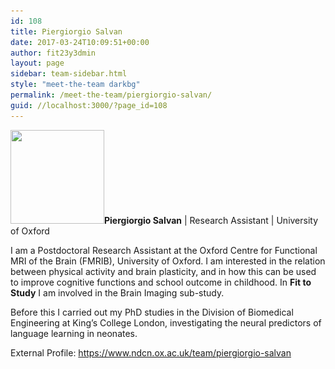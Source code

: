 ```yaml
---
id: 108
title: Piergiorgio Salvan
date: 2017-03-24T10:09:51+00:00
author: fit23y3dmin
layout: page
sidebar: team-sidebar.html
style: "meet-the-team darkbg"
permalink: /meet-the-team/piergiorgio-salvan/
guid: //localhost:3000/?page_id=108
---
```

**[<img class="wp-image-772 size-thumbnail alignleft" src="/wp-content/uploads/2017/04/Piergiorgio.jpg?resize=150%2C150&#038;ssl=1" alt="" width="150" height="150" srcset="/wp-content/uploads/2017/04/Piergiorgio.jpg?resize=150%2C150&ssl=1 150w, /wp-content/uploads/2017/04/Piergiorgio.jpg?zoom=2&resize=150%2C150&ssl=1 300w, /wp-content/uploads/2017/04/Piergiorgio.jpg?zoom=3&resize=150%2C150&ssl=1 450w" sizes="(max-width: 150px) 100vw, 150px" data-recalc-dims="1" />](/wp-content/uploads/2017/04/Piergiorgio.jpg?ssl=1)Piergiorgio Salvan** &#124; Research Assistant &#124; University of Oxford

I am a Postdoctoral Research Assistant at the Oxford Centre for Functional MRI of the Brain (FMRIB), University of Oxford. I am interested in the relation between physical activity and brain plasticity, and in how this can be used to improve cognitive functions and school outcome in childhood. In **Fit to Study** I am involved in the Brain Imaging sub-study.

Before this I carried out my PhD studies in the Division of Biomedical Engineering at King&#8217;s College London, investigating the neural predictors of language learning in neonates.

External Profile: https://www.ndcn.ox.ac.uk/team/piergiorgio-salvan